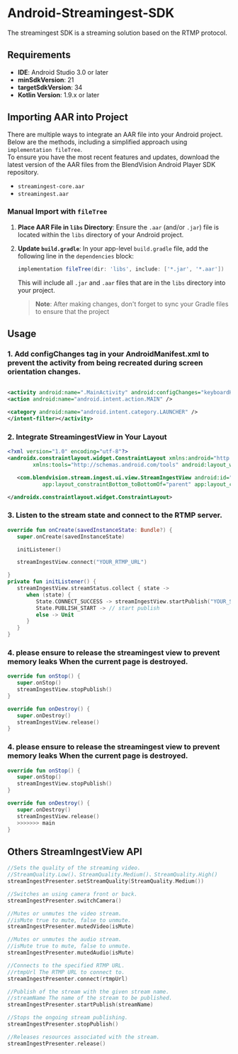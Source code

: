 # Android-Streamingest-SDK

The streamingest SDK is a streaming solution based on the RTMP protocol.

## Requirements

- **IDE**: Android Studio 3.0 or later
- **minSdkVersion**: 21
- **targetSdkVersion**: 34
- **Kotlin Version**: 1.9.x or later

## Importing AAR into Project

There are multiple ways to integrate an AAR file into your Android project. Below are the methods,
including a simplified approach using `implementation fileTree`.  
To ensure you have the most recent features and updates, download the latest version of the AAR files from the BlendVision Android Player SDK repository.

- `streamingest-core.aar`
- `streamingest.aar`

### Manual Import with `fileTree`

1. **Place AAR File in `libs` Directory**: Ensure the `.aar` (and/or `.jar`) file is located within
   the `libs` directory of your Android project.

2. **Update `build.gradle`**: In your app-level `build.gradle` file, add the following line in
   the `dependencies` block:

    ```groovy
    implementation fileTree(dir: 'libs', include: ['*.jar', '*.aar'])
    ```

   This will include all `.jar` and `.aar` files that are in the `libs` directory into your project.

   > **Note**: After making changes, don't forget to sync your Gradle files to ensure that the project

## Usage

### 1. Add configChanges tag in your AndroidManifest.xml to prevent the activity from being recreated during screen orientation changes.
```xml

<activity android:name=".MainActivity" android:configChanges="keyboardHidden|orientation|screenSize" // add configChanges tagandroid:exported="true"><intent-filter>
<action android:name="android.intent.action.MAIN" />

<category android:name="android.intent.category.LAUNCHER" />
</intent-filter></activity>
```

### 2. Integrate StreamingestView in Your Layout

```xml
<?xml version="1.0" encoding="utf-8"?>
<androidx.constraintlayout.widget.ConstraintLayout xmlns:android="http://schemas.android.com/apk/res/android" xmlns:app="http://schemas.android.com/apk/res-auto"
        xmlns:tools="http://schemas.android.com/tools" android:layout_width="match_parent" android:layout_height="match_parent">

   <com.blendvision.stream.ingest.ui.view.StreamIngestView android:id="@+id/stream_ingest_view" android:layout_width="match_parent" android:layout_height="wrap_content"
           app:layout_constraintBottom_toBottomOf="parent" app:layout_constraintEnd_toEndOf="parent" app:layout_constraintStart_toStartOf="parent" app:layout_constraintTop_toTopOf="parent" />

</androidx.constraintlayout.widget.ConstraintLayout>
```

### 3. Listen to the stream state and connect to the RTMP server.

```kotlin
override fun onCreate(savedInstanceState: Bundle?) {
   super.onCreate(savedInstanceState)

   initListener()

   streamIngestView.connect("YOUR_RTMP_URL")

}
private fun initListener() {
   streamIngestView.streamStatus.collect { state ->
      when (state) {
         State.CONNECT_SUCCESS -> streamIngestView.startPublish("YOUR_STREAM_NAME")
         State.PUBLISH_START -> // start publish
         else -> Unit
      }
   }
}
```

### 4. please ensure to release the streamingest view to prevent memory leaks When the current page is destroyed.

```kotlin
override fun onStop() {
   super.onStop()
   streamIngestView.stopPublish()
}
```

```kotlin
override fun onDestroy() {
   super.onDestroy()
   streamIngestView.release()
}
```

### 4. please ensure to release the streamingest view to prevent memory leaks When the current page is destroyed.

```kotlin
override fun onStop() {
   super.onStop()
   streamIngestView.stopPublish()
}
```

```kotlin
override fun onDestroy() {
   super.onDestroy()
   streamIngestView.release()
   >>>>>>> main
}
```

## Others StreamIngestView API

```kotlin
//Sets the quality of the streaming video.
//StreamQuality.Low()、StreamQuality.Medium()、StreamQuality.High()
streamIngestPresenter.setStreamQuality(StreamQuality.Medium())

//Switches an using camera front or back.
streamIngestPresenter.switchCamera()

//Mutes or unmutes the video stream.
//isMute true to mute, false to unmute.
streamIngestPresenter.mutedVideo(isMute)

//Mutes or unmutes the audio stream.
//isMute true to mute, false to unmute.
streamIngestPresenter.mutedAudio(isMute)

//Connects to the specified RTMP URL.
//rtmpUrl The RTMP URL to connect to.
streamIngestPresenter.connect(rtmpUrl)

//Publish of the stream with the given stream name.
//streamName The name of the stream to be published.
streamIngestPresenter.startPublish(streamName)

//Stops the ongoing stream publishing.
streamIngestPresenter.stopPublish()

//Releases resources associated with the stream.
streamIngestPresenter.release()
```
